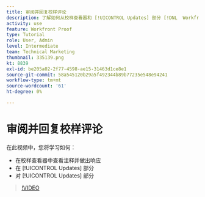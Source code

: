 ```yaml
---
title: 审阅并回复校样评论
description: 了解如何从校样查看器和 [!UICONTROL Updates] 部分 [!DNL  Workfront].
activity: use
feature: Workfront Proof
type: Tutorial
role: User, Admin
level: Intermediate
team: Technical Marketing
thumbnail: 335139.png
kt: 8839
exl-id: be205a02-2f77-4598-ae15-31463d1ce8e1
source-git-commit: 58a545120b29a5f492344b89b77235e548e94241
workflow-type: tm+mt
source-wordcount: '61'
ht-degree: 0%

---
```


# 审阅并回复校样评论

在此视频中，您将学习如何：

* 在校样查看器中查看注释并做出响应
* 在 [!UICONTROL Updates] 部分
* 对 [!UICONTROL Updates] 部分

>[!VIDEO](https://video.tv.adobe.com/v/335139/?quality=12)
